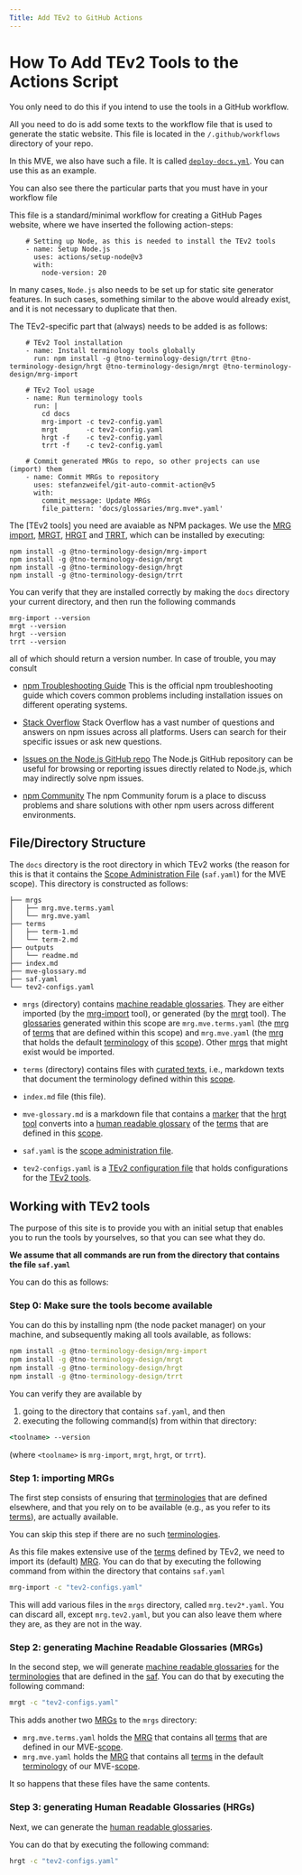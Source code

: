 ```yaml
---
Title: Add TEv2 to GitHub Actions
---
```


# How To Add TEv2 Tools to the Actions Script

You only need to do this if you intend to use the tools in a GitHub workflow.

All you need to do is add some texts to the workflow file 
that is used to generate the static website. This file is located
in the `/.github/workflows` directory of your repo.

In this MVE, we also have such a file. 
It is called [`deploy-docs.yml`](https://github.com/tno-terminology-design/tev2-mve/blob/main/.github/workflows/deploy-docs.yml).
You can use this as an example.

You can also see there the particular parts that you must have in your workflow file

This file is a standard/minimal workflow for creating a GitHub Pages website,
where we have inserted the following action-steps:

~~~
    # Setting up Node, as this is needed to install the TEv2 tools
    - name: Setup Node.js
      uses: actions/setup-node@v3
      with:
        node-version: 20
~~~

In many cases, `Node.js` also needs to be set up for static site generator features.
In such cases, something similar to the above would already exist, 
and it is not necessary to duplicate that then.

The TEv2-specific part that (always) needs to be added is as follows:

~~~
    # TEv2 Tool installation
    - name: Install terminology tools globally
      run: npm install -g @tno-terminology-design/trrt @tno-terminology-design/hrgt @tno-terminology-design/mrgt @tno-terminology-design/mrg-import

    # TEv2 Tool usage
    - name: Run terminology tools
      run: |
        cd docs
        mrg-import -c tev2-config.yaml
        mrgt       -c tev2-config.yaml
        hrgt -f    -c tev2-config.yaml
        trrt -f    -c tev2-config.yaml

    # Commit generated MRGs to repo, so other projects can use (import) them
    - name: Commit MRGs to repository
      uses: stefanzweifel/git-auto-commit-action@v5
      with:
        commit_message: Update MRGs
        file_pattern: 'docs/glossaries/mrg.mve*.yaml'
~~~







The [TEv2 tools] you need are avaiable as NPM packages. We use the [MRG import](@tev2), [MRGT](@tev2), [HRGT](@tev2) and [TRRT](@tev2), which can be installed by executing:

~~~
npm install -g @tno-terminology-design/mrg-import
npm install -g @tno-terminology-design/mrgt
npm install -g @tno-terminology-design/hrgt
npm install -g @tno-terminology-design/trrt
~~~

You can verify that they are installed correctly by 
making the `docs` directory your current directory,
and then run the following commands

~~~
mrg-import --version
mrgt --version
hrgt --version
trrt --version
~~~

all of which should return a version number. 
In case of trouble, you may consult

- [npm Troubleshooting Guide](https://docs.npmjs.com/troubleshooting)
  This is the official npm troubleshooting guide which covers common problems including installation issues on different operating systems.

- [Stack Overflow](https://stackoverflow.com/questions/tagged/npm)
  Stack Overflow has a vast number of questions and answers on npm issues across all platforms. Users can search for their specific issues or ask new questions.

- [Issues on the Node.js GitHub repo](https://github.com/nodejs/node/issues)
  The Node.js GitHub repository can be useful for browsing or reporting issues directly related to Node.js, which may indirectly solve npm issues.

- [npm Community](https://npm.community/)
  The npm Community forum is a place to discuss problems and share solutions with other npm users across different environments.

## File/Directory Structure

The `docs` directory is the root directory in which TEv2 works (the reason for
this is that it contains the [Scope Administration File](saf@tev2) (`saf.yaml`)
for the MVE scope). This directory is constructed as follows:

~~~
├── mrgs
│   ├── mrg.mve.terms.yaml
│   └── mrg.mve.yaml
├── terms
│   ├── term-1.md
│   └── term-2.md
├── outputs
│   └── readme.md
├── index.md
├── mve-glossary.md
├── saf.yaml
└── tev2-configs.yaml
~~~

- `mrgs` (directory) contains [machine readable glossaries](@tev2). They are either
imported (by the [mrg-import](@tev2) tool), or generated (by the [mrgt](@tev2) tool). 
The [glossaries](@tev2) generated within this scope are `mrg.mve.terms.yaml` 
(the [mrg](@tev2) of [terms](@tev2) that are defined within this scope) and
`mrg.mve.yaml` (the [mrg](@tev2) that holds the default [terminology](@tev2) 
of this [scope](@tev2)). Other [mrgs](@tev2) that might exist would be imported.

- `terms` (directory) contains files with [curated texts](@tev2), i.e., 
markdown texts that document the terminology defined within this [scope](@tev2). 

- `index.md` file (this file).

- `mve-glossary.md` is a markdown file that contains a [marker](mrg-ref@tev2)
that the [hrgt tool](hrgt@tev2) converts into a [human readable glossary](@tev2)
of the [terms](@tev2) that are defined in this [scope](@tev2).

- `saf.yaml` is the [scope administration file](saf@tev2).

- `tev2-configs.yaml` is a [TEv2 configuration file](@tev2) that holds 
configurations for the [TEv2 tools](@tev2).

## Working with TEv2 tools

The purpose of this site is to provide you with an initial setup that enables you to run the tools by yourselves, so that you can see what they do.

**We assume that all commands are run from the directory that contains the file `saf.yaml`**

You can do this as follows:

### Step 0: Make sure the tools become available

You can do this by installing npm (the node packet manager) on your machine, and subsequently making all tools available, as follows:

~~~ cmd
npm install -g @tno-terminology-design/mrg-import
npm install -g @tno-terminology-design/mrgt
npm install -g @tno-terminology-design/hrgt
npm install -g @tno-terminology-design/trrt
~~~

You can verify they are available by

1. going to the directory that contains `saf.yaml`, and then
2. executing the following command(s) from within that directory:

~~~ cmd
<toolname> --version
~~~

(where `<toolname>` is `mrg-import`, `mrgt`, `hrgt`, or `trrt`).

### Step 1: importing MRGs

The first step consists of ensuring that [terminologies](@tev2) that are
defined elsewhere, and that you rely on to be available (e.g., as you refer
to its [terms](@tev2)), are actually available.

You can skip this step if there are no such [terminologies](@tev2).

As this file makes extensive use of the [terms](@tev2) defined by TEv2,
we need to import its (default) [MRG](@tev2). You can do that by executing
the following command from within the directory that contains `saf.yaml`

~~~ cmd
mrg-import -c "tev2-configs.yaml"
~~~

This will add various files in the `mrgs` directory, called `mrg.tev2*.yaml`.
You can discard all, except `mrg.tev2.yaml`, but you can also leave them
where they are, as they are not in the way.

### Step 2: generating Machine Readable Glossaries (MRGs)

In the second step, we will generate [machine readable glossaries](@tev2)
for the [terminologies](@tev2) that are defined in the [saf](@tev2).
You can do that by executing the following command:

~~~ cmd
mrgt -c "tev2-configs.yaml"
~~~

This adds another two [MRGs](@tev2) to the `mrgs` directory:

- `mrg.mve.terms.yaml` holds the [MRG](@tev2) that contains all [terms](@tev2)
that are defined in our MVE-[scope](@tev2).
- `mrg.mve.yaml` holds the [MRG](@tev2) that contains all [terms](@tev2)
in the default [terminology](@tev2) of our MVE-[scope](@tev2).

It so happens that these files have the same contents.

### Step 3: generating Human Readable Glossaries (HRGs)

Next, we can generate the [human readable glossaries](@tev2).

You can do that by executing the following command:

~~~ cmd
hrgt -c "tev2-configs.yaml"
~~~

